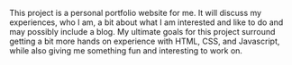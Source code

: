 This project is a personal portfolio website for me. 
It will discuss my experiences, who I am, a bit about what I am interested and like to do and may possibly include a blog.
My ultimate goals for this project surround getting a bit more hands on experience with HTML, CSS, and Javascript, while also giving me something fun and interesting to work on.
